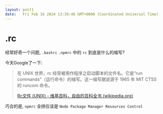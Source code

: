 ```yaml
---
layout: post1
date:   Fri Feb 16 2024 13:39:46 GMT+0000 (Coordinated Universal Time)
---
```

# .rc

经常好奇一个问题, `.bashrc` `.npmrc` 中的 `rc` 到底是什么的缩写?

今天Google了一下:

> 在 UNIX 世界，rc 经常被用作程序之启动脚本的文件名。它是“run commands”（运行命令）的缩写。这一缩写据说源于 1965 年 MIT CTSS 的 runcom 命令。
> 
> 
> [Rc文件 (UNIX) - 维基百科，自由的百科全书 (wikipedia.org)](https://zh.wikipedia.org/wiki/Rc%E6%96%87%E4%BB%B6_(UNIX))
> 

巧合的是, `npmrc` 全拼应该是 `Node Package Manager Resources Control`